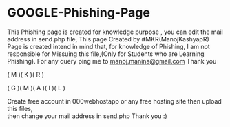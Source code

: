 # GOOGLE-Phishing-Page
This Phishing page is created for knowledge purpose , you can edit the mail address in send.php file, 
This page Created by #MKR(ManojKashyapR)
Page is created intend in mind that, for knowledge of Phishing,
I am not responsible for Missuing this file,(Only for Students who are Learning Phishing).
For any query ping me to manoj.manina@gmail.com
Thank you
         
 ( M )( K )( R )          

 ( G )( M )( A )( I )( L )
 
 
 Create free account in 000webhostapp or any free hosting site then upload this files,  
 then change your mail address in send.php
 Thank you :)
 
 
